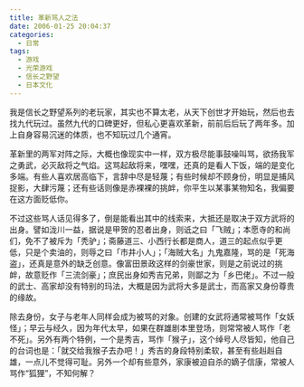 ```yaml
---
title: 革新骂人之法
date: 2006-01-25 20:04:37
categories:
  - 日常
tags:
  - 游戏
  - 光荣游戏
  - 信长之野望
  - 日本文化
---
```

我是信长之野望系列的老玩家，其实也不算太老，从天下创世才开始玩，然后也去找九代玩过。虽然九代的口碑更好，但私心更喜欢革新，前前后后玩了两年多。加上自身容易沉迷的体质，也不知玩过几个通宵。

革新里的两军对阵之际，大概也像现实中一样，双方极尽能事鼓噪叫骂，欲扬我军之勇武，必灭敌将之气焰。这骂起敌将来，嘿嘿，还真的是看人下饭，端的是变化多端。有些人喜欢居高临下，言辞中尽是轻蔑；有些时候却不顾身份，明显是捕风捉影，大肆污蔑；还有些话则像是赤裸裸的挑衅，你平生以某事某物知名，我偏要在这方面贬低你。

不过这些骂人话见得多了，倒是能看出其中的线索来，大抵还是取决于双方武将的出身。譬如泷川一益，据说是甲贺的忍者出身，则诋之曰「飞贼」；本愿寺的和尚们，免不了被斥为「秃驴」；斋藤道三、小西行长都是商人，道三的起点似乎更低，只是个卖油的，则辱之曰「市井小人」；「海贼大名」九鬼嘉隆，骂的是「死海盗」，还真是意外的缺乏创意。像富田景政这样的剑豪世家，则是之前说过的挑衅，故意贬作「三流剑豪」；庶民出身如秀吉兄弟，则鄙之为「乡巴佬」。不过一般的武士、高家却没有特别的玛法，大概是因为武将大多是武士，而高家又身份尊贵的缘故。

除去身份，女子与老年人同样会成为被骂的对象。创建的女武将通常被骂作「女妖怪」；早云与经久，因为年代太早，如果在群雄剧本里登场，则常常被人骂作「老不死」。另外有两个特例，一个是秀吉，骂作「猴子」，这个绰号人尽皆知，他自己的台词也是：「就交给我猴子去办吧！」秀吉的身段特别柔软，甚至有些赳赳自雄，一点儿不觉得可耻。另外一个却有些意外，家康被迫自杀的嫡子信康，常被人骂作“狐狸”，不知何解？